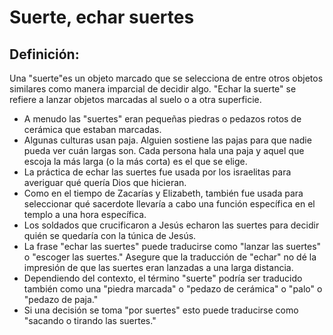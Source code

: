 # Suerte, echar suertes

## Definición: 

Una "suerte"es un objeto marcado que se selecciona de entre otros objetos similares como manera imparcial de decidir algo.  "Echar la suerte" se refiere a lanzar objetos marcadas al suelo o a otra superficie.

* A menudo las "suertes" eran pequeñas piedras o pedazos rotos de cerámica que estaban marcadas.
* Algunas culturas usan paja.  Alguien sostiene las pajas para que nadie pueda ver cuán largas son.  Cada persona hala una paja y aquel que escoja la más larga (o la más corta) es el que se elige.
* La práctica de echar las suertes fue usada por los israelitas para averiguar qué quería Dios que hicieran.
* Como en el tiempo de Zacarías y Elizabeth, también fue usada para seleccionar qué sacerdote llevaría a cabo una función específica en el templo a una hora específica.
* Los soldados que crucificaron a Jesús echaron las suertes para decidir quién se quedaría con la túnica de Jesús.
* La frase "echar las suertes" puede traducirse como "lanzar las suertes" o "escoger las suertes." Asegure que la traducción de "echar" no dé la impresión de que las suertes eran lanzadas a una larga distancia.
* Dependiendo del contexto, el término "suerte" podría ser traducido también como una "piedra marcada" o "pedazo de cerámica" o "palo" o  "pedazo de paja."
* Si una decisión se toma "por suertes" esto puede traducirse como "sacando o tirando las suertes."

